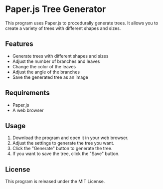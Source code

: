 # Paper.js Tree Generator

This program uses Paper.js to procedurally generate trees. It allows you to create a variety of trees with different shapes and sizes.

## Features

- Generate trees with different shapes and sizes
- Adjust the number of branches and leaves
- Change the color of the leaves
- Adjust the angle of the branches
- Save the generated tree as an image

## Requirements

- Paper.js
- A web browser

## Usage

1. Download the program and open it in your web browser.
2. Adjust the settings to generate the tree you want.
3. Click the "Generate" button to generate the tree.
4. If you want to save the tree, click the "Save" button.

## License

This program is released under the MIT License.

